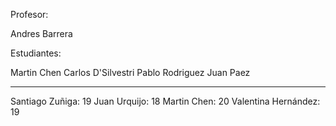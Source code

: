 Profesor:

Andres Barrera

Estudiantes:

Martin Chen
Carlos D'Silvestri
Pablo Rodriguez
Juan Paez


----------------------------------
Santiago Zuñiga: 19
Juan Urquijo: 18
Martin Chen: 20
Valentina Hernández: 19